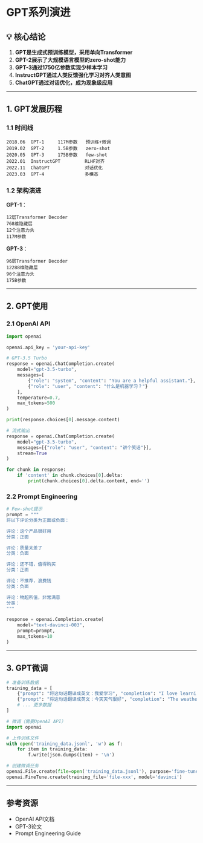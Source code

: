 # GPT系列演进

## 💡 核心结论

1. **GPT是生成式预训练模型，采用单向Transformer**
2. **GPT-2展示了大规模语言模型的zero-shot能力**
3. **GPT-3通过1750亿参数实现少样本学习**
4. **InstructGPT通过人类反馈强化学习对齐人类意图**
5. **ChatGPT通过对话优化，成为现象级应用**

---

## 1. GPT发展历程

### 1.1 时间线

```
2018.06  GPT-1     117M参数   预训练+微调
2019.02  GPT-2     1.5B参数   zero-shot
2020.05  GPT-3     175B参数   few-shot
2022.01  InstructGPT         RLHF对齐
2022.11  ChatGPT             对话优化
2023.03  GPT-4               多模态
```

### 1.2 架构演进

**GPT-1**：
```
12层Transformer Decoder
768维隐藏层
12个注意力头
117M参数
```

**GPT-3**：
```
96层Transformer Decoder
12288维隐藏层
96个注意力头
175B参数
```

---

## 2. GPT使用

### 2.1 OpenAI API

```python
import openai

openai.api_key = 'your-api-key'

# GPT-3.5 Turbo
response = openai.ChatCompletion.create(
    model="gpt-3.5-turbo",
    messages=[
        {"role": "system", "content": "You are a helpful assistant."},
        {"role": "user", "content": "什么是机器学习？"}
    ],
    temperature=0.7,
    max_tokens=500
)

print(response.choices[0].message.content)

# 流式输出
response = openai.ChatCompletion.create(
    model="gpt-3.5-turbo",
    messages=[{"role": "user", "content": "讲个笑话"}],
    stream=True
)

for chunk in response:
    if 'content' in chunk.choices[0].delta:
        print(chunk.choices[0].delta.content, end='')
```

### 2.2 Prompt Engineering

```python
# Few-shot提示
prompt = """
将以下评论分类为正面或负面：

评论：这个产品很好用
分类：正面

评论：质量太差了
分类：负面

评论：还不错，值得购买
分类：正面

评论：不推荐，浪费钱
分类：负面

评论：物超所值，非常满意
分类：
"""

response = openai.Completion.create(
    model="text-davinci-003",
    prompt=prompt,
    max_tokens=10
)
```

---

## 3. GPT微调

```python
# 准备训练数据
training_data = [
    {"prompt": "将这句话翻译成英文：我爱学习", "completion": "I love learning"},
    {"prompt": "将这句话翻译成英文：今天天气很好", "completion": "The weather is nice today"},
    # ... 更多数据
]

# 微调（需要OpenAI API）
import openai

# 上传训练文件
with open('training_data.jsonl', 'w') as f:
    for item in training_data:
        f.write(json.dumps(item) + '\n')

# 创建微调任务
openai.File.create(file=open('training_data.jsonl'), purpose='fine-tune')
openai.FineTune.create(training_file='file-xxx', model='davinci')
```

---

## 参考资源

- OpenAI API文档
- GPT-3论文
- Prompt Engineering Guide

